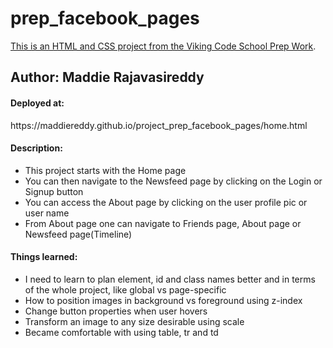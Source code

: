 prep_facebook_pages
===================

[This is an HTML and CSS project from the Viking Code School Prep Work](http://www.vikingcodeschool.com/web-markup-and-coding/let-s-build-facebook).


<h2>Author: Maddie Rajavasireddy</h2>

<h4>Deployed at:</h4> https://maddiereddy.github.io/project_prep_facebook_pages/home.html

<h4>Description:</h4>
<ul>
  <li>This project starts with the Home page</li>
  <li>You can then navigate to the Newsfeed page by clicking on the Login or Signup button</li>
  <li>You can access the About page by clicking on the user profile pic or user name</li>
  <li>From About page one can navigate to Friends page, About page or Newsfeed page(Timeline)</li>
</ul>

<h4>Things learned:</h4>
<ul>
  <li>I need to learn to plan element, id and class names better and in terms of the whole project, like global vs page-specific </li>
  <li>How to position images in background vs foreground using z-index</li>
  <li>Change button properties when user hovers</li>
  <li>Transform an image to any size desirable using scale</li>
  <li>Became comfortable with using table, tr and td</li>
</ul>
